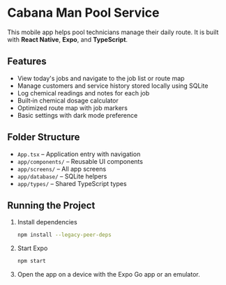 # Cabana Man Pool Service

This mobile app helps pool technicians manage their daily route. It is built with **React Native**, **Expo**, and **TypeScript**.

## Features

- View today's jobs and navigate to the job list or route map
- Manage customers and service history stored locally using SQLite
- Log chemical readings and notes for each job
- Built‑in chemical dosage calculator
- Optimized route map with job markers
- Basic settings with dark mode preference

## Folder Structure

- `App.tsx` – Application entry with navigation
- `app/components/` – Reusable UI components
- `app/screens/` – All app screens
- `app/database/` – SQLite helpers
- `app/types/` – Shared TypeScript types

## Running the Project

1. Install dependencies
   ```bash
   npm install --legacy-peer-deps
   ```
2. Start Expo
   ```bash
   npm start
   ```
3. Open the app on a device with the Expo Go app or an emulator.
